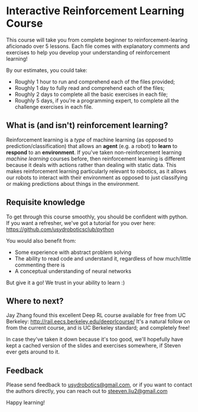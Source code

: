 # Interactive Reinforcement Learning Course
This course will take you from complete beginner to reinforcement-learing aficionado over 5 lessons. Each file comes with explanatory comments and exercises to help you develop your understanding of reinforcement learning!

By our estimates, you could take:
- Roughly 1 hour to run and comprehend each of the files provided;
- Roughly 1 day to fully read and comprehend each of the files;
- Roughly 2 days to complete all the basic exercises in each file;
- Roughly 5 days, if you're a programming expert, to complete all the challenge exercises in each file.  

## What is (and isn't) reinforcement learning?
Reinforcement learning is a _type_ of machine learning (as opposed to prediction/classification) that allows an **agent** (e.g. a robot) to **learn** to **respond** to an **environment**. If you've taken non-reinforcement learning *machine learning* courses before, then reinforcement learning is different because it deals with actions rather than dealing with static data. This makes reinforcement learning particularly relevant to robotics, as it allows our robots to interact with their environment as opposed to just classifying or making predictions about things in the environment. 

## Requisite knowledge
To get through this course smoothly, you should be confident with python. If you want a refresher, we've got a tutorial for you over here: https://github.com/usydroboticsclub/python 

You would also benefit from:
- Some experience with abstract problem solving
- The ability to read code and understand it, regardless of how much/little commenting there is
- A conceptual understanding of neural networks

But give it a go! We trust in your ability to learn :)

## Where to next?
Jay Zhang found this excellent Deep RL course available for free from UC Berkeley: http://rail.eecs.berkeley.edu/deeprlcourse/ It's a natural follow on from the current course, and is UC Berkeley standard; and completely free!

In case they've taken it down because it's too good, we'll hopefully have kept a cached version of the slides and exercises somewhere, if Steven ever gets around to it.
## Feedback
Please send feedback to usydrobotics@gmail.com, or if you want to contact the authors directly, you can reach out to steeven.liu2@gmail.com

Happy learning!
